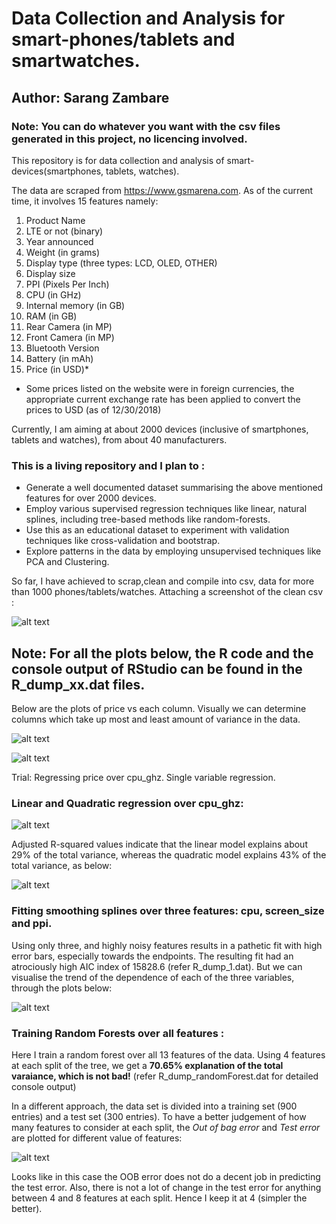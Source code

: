 
# Data Collection and Analysis for smart-phones/tablets and smartwatches.


## Author: Sarang Zambare

### Note: You can do whatever you want with the csv files generated in this project, no licencing involved.

This repository is for data collection and analysis of smart-devices(smartphones, tablets, watches).

The data are scraped from https://www.gsmarena.com. As of the current time, it involves 15 features namely:

1. Product Name
2. LTE or not (binary)
3. Year announced
4. Weight (in grams)
5. Display type (three types: LCD, OLED, OTHER)
6. Display size
7. PPI (Pixels Per Inch)
8. CPU (in GHz)
9. Internal memory (in GB)
10. RAM (in GB)
11. Rear Camera (in MP)
12. Front Camera (in MP)
13. Bluetooth Version
14. Battery (in mAh)
15. Price (in USD)*

* Some prices listed on the website were in foreign currencies, the appropriate current exchange rate has been applied to convert the prices to USD (as of 12/30/2018)

Currently, I am aiming at about 2000 devices (inclusive of smartphones, tablets and watches), from about 40 manufacturers.

### This is a living repository and I plan to :

- Generate a well documented dataset summarising the above mentioned features for over 2000 devices.
- Employ various supervised regression techniques like linear, natural splines, including tree-based methods like random-forests.
- Use this as an educational dataset to experiment with validation techniques like cross-validation and bootstrap.
- Explore patterns in the data by employing unsupervised techniques like PCA and Clustering.

So far, I have achieved to scrap,clean and compile into csv, data for more than 1000 phones/tablets/watches. Attaching a screenshot of the clean csv :

![alt text](https://raw.githubusercontent.com/sarangzambare/smartdevices_pricing/master/png/csv_shot.png)


## Note: For all the plots below, the R code and the console output of RStudio can be found in the R_dump_xx.dat files.
Below are the plots of price vs each column. Visually we can determine columns which take up most and least amount of variance in the data.

![alt text](https://raw.githubusercontent.com/sarangzambare/smartdevices_pricing/master/png/plot1.png)

![alt text](https://raw.githubusercontent.com/sarangzambare/smartdevices_pricing/master/png/plot_2.png)

Trial: Regressing price over cpu_ghz. Single variable regression.

### Linear and Quadratic regression over cpu_ghz:

![alt text](https://raw.githubusercontent.com/sarangzambare/smartdevices_pricing/master/png/plot_3.png)

Adjusted R-squared values indicate that the linear model explains about 29% of the total variance, whereas the quadratic model explains 43% of the total variance, as below:

![alt text](https://raw.githubusercontent.com/sarangzambare/smartdevices_pricing/master/png/r_squared.jpg)

### Fitting smoothing splines over three features: cpu, screen_size and ppi.

Using only three, and highly noisy features results in a pathetic fit with high error bars, especially towards the endpoints. The resulting fit had an atrociously high AIC index of 15828.6 (refer R_dump_1.dat). But we can visualise the trend of the dependence of each of the three variables, through the plots below:

![alt text](https://raw.githubusercontent.com/sarangzambare/smartdevices_pricing/master/png/splines.png)


### Training Random Forests over all features :

Here I train a random forest over all 13 features of the data. Using 4 features at each split of the tree, we get a **70.65% explanation of the total varaiance, which is not bad!** (refer R_dump_randomForest.dat for detailed console output)

In a different approach, the data set is divided into a training set (900 entries) and a test set (300 entries). To have a better judgement of how many features to consider at each split, the *Out of bag error* and *Test error* are plotted for different value of features:

![alt text](https://raw.githubusercontent.com/sarangzambare/smartdevices_pricing/master/png/rforest.png)


Looks like in this case the OOB error does not do a decent job in predicting the test error. Also, there is not a lot of change in the test error for anything between 4 and 8 features at each split. Hence I keep it at 4 (simpler the better).
